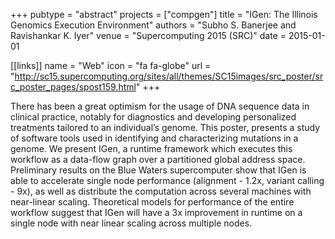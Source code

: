 +++
pubtype = "abstract"
projects = ["compgen"]
title = "IGen: The Illinois Genomics Execution Environment"
authors = "Subho S. Banerjee and Ravishankar K. Iyer"
venue = "Supercomputing 2015 (SRC)"
date = 2015-01-01

[[links]]
  name = "Web"
  icon = "fa fa-globe"
  url = "http://sc15.supercomputing.org/sites/all/themes/SC15images/src_poster/src_poster_pages/spost159.html"
+++

There has been a great optimism for the usage of DNA sequence data in clinical practice, notably for
diagnostics and developing personalized treatments tailored to an individual’s genome. This poster,
presents a study of software tools used in identifying and characterizing mutations in a genome. We
present IGen, a runtime framework which executes this workflow as a data-flow graph over a
partitioned global address space. Preliminary results on the Blue Waters supercomputer show that
IGen is able to accelerate single node performance (alignment - 1.2x, variant calling - 9x), as well
as distribute the computation across several machines with near-linear scaling. Theoretical models
for performance of the entire workflow suggest that IGen will have a 3x improvement in runtime on a
single node with near linear scaling across multiple nodes.
